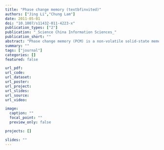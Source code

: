```yaml
---
title: "Phase change memory (textbfinvited)"
authors: ["Jing Li","Chung Lam"]
date: 2011-05-01
doi: "10.1007/s11432-011-4223-x"
publication_types: ["2"]
publication: "_Science China Information Sciences_"
publication_short: ""
abstract: "Phase change memory (PCM) is a non-volatile solid-state memory technology based on the large resistivity contrast between the amorphous and crystalline states in phase change materials. We present the physics behind this large resistivity contrast and describe how it is being exploited to create high density PCM. We address the challenges facing this technology, including the design of PCM cells, fabrication, device variability, thermal cross-talk and write disturb. We discuss the scalability, assess the performance, and examine the reliability of PCM including data retention, multi-bit storage and endurance."
summary: ""
tags: ["journal"]
categories: []
featured: false

url_pdf:
url_code:
url_dataset:
url_poster:
url_project:
url_slides:
url_source:
url_video:

image:
  caption: ""
  focal_point: ""
  preview_only: false

projects: []

slides: ""
---
```


